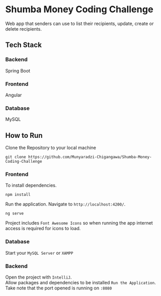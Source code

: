 
# Shumba Money Coding Challenge
Web app that senders can use to list their recipients, update, create or delete recipients.

## Tech Stack
<p align="left">
  <h3>Backend</h3> Spring Boot
    <h3>Frontend</h3> Angular
  <h3>Database</h3> MySQL

  
  ## How to Run 
  
  Clone the Repository to your local machine
  ```console  
git clone https://github.com/Munyaradzi-Chigangawa/Shumba-Money-Coding-Challenge
```

  ### Frontend
  
  To install dependencies.
```console  
npm install
```
  
Run the application. Navigate to `http://localhost:4200/`.
  ```console  
ng serve
```
  Project includes `Font Awesome Icons` so when running the app internet access is required for icons to load.
  
  ### Database 
  Start your `MySQL Server` or `XAMPP`
  
  ### Backend
  Open the project with `IntelliJ`.
  <br> 
  Allow packages and dependencies to be installed
  `Run the Application`.
  Take note that the port opened is running on `:8080`
  
  
  
